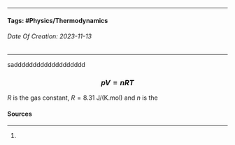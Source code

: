 __________________________________________________________________________
#### **Tags:** #Physics/Thermodynamics 
###### *Date Of Creation: 2023-11-13*
__________________________________________________________________________

saddddddddddddddddddd
### $$pV = nRT$$
$R$ is the gas constant, $R =8.31$ J/(K.mol) and $n$ is the 
#### Sources
__________________________________________________________________________
1. 